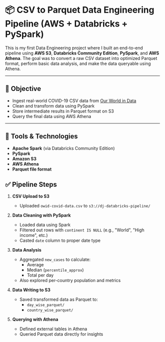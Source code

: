 # 📦 CSV to Parquet Data Engineering Pipeline (AWS + Databricks + PySpark)

This is my first Data Engineering project where I built an end-to-end pipeline using **AWS S3**, **Databricks Community Edition**, **PySpark**, and **AWS Athena**. The goal was to convert a raw CSV dataset into optimized Parquet format, perform basic data analysis, and make the data queryable using Athena.

---

## 🧠 Objective

- Ingest real-world COVID-19 CSV data from [Our World in Data](https://ourworldindata.org/)
- Clean and transform data using PySpark
- Store intermediate results in Parquet format on S3
- Query the final data using AWS Athena

---

## 🔧 Tools & Technologies

- **Apache Spark** (via Databricks Community Edition)
- **PySpark**
- **Amazon S3**
- **AWS Athena**
- **Parquet file format**


## ✅ Pipeline Steps

1. **CSV Upload to S3**
   - Uploaded `owid-covid-data.csv` to `s3://dj-databricks-pipeline/`

2. **Data Cleaning with PySpark**
   - Loaded data using Spark
   - Filtered out rows with `continent IS NULL` (e.g., "World", "High income", etc.)
   - Casted `date` column to proper date type

3. **Data Analysis**
   - Aggregated `new_cases` to calculate:
     - Average
     - Median (`percentile_approx`)
     - Total per day
   - Also explored per-country population and metrics

4. **Data Writing to S3**
   - Saved transformed data as Parquet to:
     - `day_wise_parquet/`
     - `country_wise_parquet/`

5. **Querying with Athena**
   - Defined external tables in Athena
   - Queried Parquet data directly for insights



